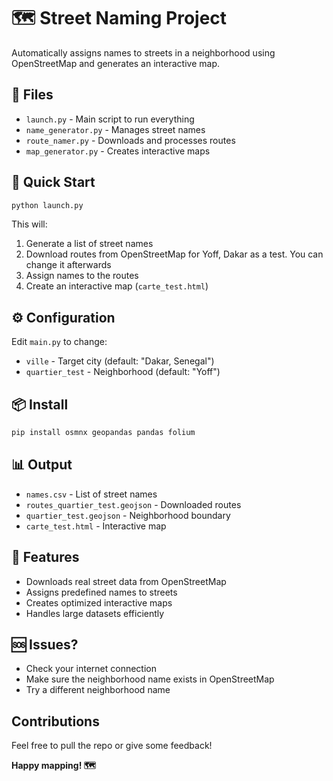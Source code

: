 # 🗺️ Street Naming Project

Automatically assigns names to streets in a neighborhood using OpenStreetMap and generates an interactive map.

## 📁 Files

- `launch.py` - Main script to run everything
- `name_generator.py` - Manages street names
- `route_namer.py` - Downloads and processes routes
- `map_generator.py` - Creates interactive maps

## 🚀 Quick Start

```bash
python launch.py
```

This will:
1. Generate a list of street names
2. Download routes from OpenStreetMap for Yoff, Dakar as a test. You can change it afterwards
3. Assign names to the routes
4. Create an interactive map (`carte_test.html`)

## ⚙️ Configuration

Edit `main.py` to change:
- `ville` - Target city (default: "Dakar, Senegal")
- `quartier_test` - Neighborhood (default: "Yoff")

## 📦 Install

```bash
pip install osmnx geopandas pandas folium
```

## 📊 Output

- `names.csv` - List of street names
- `routes_quartier_test.geojson` - Downloaded routes
- `quartier_test.geojson` - Neighborhood boundary
- `carte_test.html` - Interactive map

## 🎯 Features

- Downloads real street data from OpenStreetMap
- Assigns predefined names to streets
- Creates optimized interactive maps
- Handles large datasets efficiently


## 🆘 Issues?

- Check your internet connection
- Make sure the neighborhood name exists in OpenStreetMap
- Try a different neighborhood name

## Contributions

Feel free to pull the repo or give some feedback!


**Happy mapping! 🗺️**

